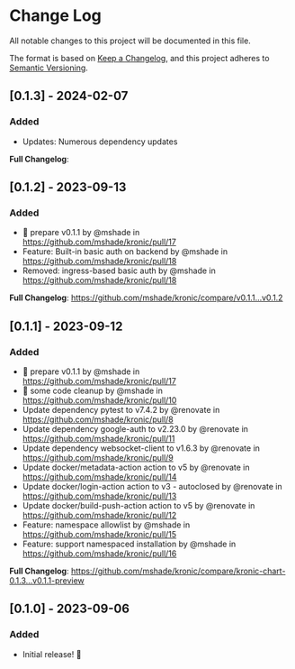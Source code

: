 # Change Log

All notable changes to this project will be documented in this file.

The format is based on [Keep a Changelog](https://keepachangelog.com/en/1.1.0/),
and this project adheres to [Semantic Versioning](https://semver.org/spec/v2.0.0.html).

## [0.1.3] - 2024-02-07

### Added

* Updates: Numerous dependency updates

**Full Changelog**:


## [0.1.2] - 2023-09-13

### Added

* :rocket: prepare v0.1.1 by @mshade in https://github.com/mshade/kronic/pull/17
* Feature: Built-in basic auth on backend by @mshade in https://github.com/mshade/kronic/pull/18
* Removed: ingress-based basic auth by @mshade in https://github.com/mshade/kronic/pull/18


**Full Changelog**: https://github.com/mshade/kronic/compare/v0.1.1...v0.1.2

## [0.1.1] - 2023-09-12

### Added

* :rocket: prepare v0.1.1 by @mshade in https://github.com/mshade/kronic/pull/17
* :art: some code cleanup by @mshade in https://github.com/mshade/kronic/pull/10
* Update dependency pytest to v7.4.2 by @renovate in https://github.com/mshade/kronic/pull/8
* Update dependency google-auth to v2.23.0 by @renovate in https://github.com/mshade/kronic/pull/11
* Update dependency websocket-client to v1.6.3 by @renovate in https://github.com/mshade/kronic/pull/9
* Update docker/metadata-action action to v5 by @renovate in https://github.com/mshade/kronic/pull/14
* Update docker/login-action action to v3 - autoclosed by @renovate in https://github.com/mshade/kronic/pull/13
* Update docker/build-push-action action to v5 by @renovate in https://github.com/mshade/kronic/pull/12
* Feature: namespace allowlist by @mshade in https://github.com/mshade/kronic/pull/15
* Feature: support namespaced installation by @mshade in https://github.com/mshade/kronic/pull/16


**Full Changelog**: https://github.com/mshade/kronic/compare/kronic-chart-0.1.3...v0.1.1-preview

## [0.1.0] - 2023-09-06

### Added

- Initial release! :tada:
